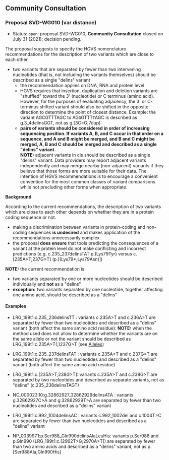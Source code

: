 ## Community Consultation

### Proposal SVD-WG010 (var distance)

- Status: <code class="spot1">open</code>: proposal SVD-WG010, **Community Consultation** closed on July 31 (2021); decision pending.

The proposal suggests to specify the HGVS nomenclature recommendations for the description of two variants which are close to each other.

- two variants that are separated by fewer than two intervening nucleotides (that is, not including the variants themselves) should be described as a single "delins" variant
    - the recommendation applies on DNA, RNA and protein level
    - HGVS requires that insertion, duplication and deletion variants are "shuffled" toward the 3' (nucleotide) or C terminus (amino acid). However, for the purposes of evaluating adjacency, the 3' or C-terminus shifted variant should also be shifted in the opposite direction to determine the point of closest distance. Example: the variant AGCGTTTAGC to AG<code class="spot1">G</code>GTTT<code class="spot1">T</code>AGC is described as g.3_4delinsGGT, not as g.[3C>G;7dup]
    - **pairs of variants should be considered in order of increasing sequencing position. If variants A, B, and C occur in that order on a sequence, and A and B might be merged, and B and C might be merged, A, B and C should be merged and described as a single "delins" variant.**<br>
      **NOTE:** adjacent variants in cis should be described as a single "delins" variant. Data providers may report adjacent variants independently and may merge nearby (non-adjacent) variants if they believe that those forms are more suitable for their data. The intention of HGVS recommendations is to encourage a convenient convention for the most common classes of variant comparisons while not precluding other forms when appropriate.

**Background**

According to the current recommendations, the description of two variants which are close to each other depends on whether they are in a protein coding sequence or not.

- making a discrimination between variants in protein-coding and non-coding sequences **is undesired** and makes application of the recommendations unnecessarily complex.
- the proposal **does ensure** that tools predicting the consequences of a variant at the protein level do not make conflicting and incorrect predictions (e.g. c.235_237delinsTAT p.(Lys79Tyr) versus c.[235A>T;237G>T] (p.[(Lys79*;Lys79Asn)])

**NOTE:** the current recommendation is:

- two variants separated by one or more nucleotides should be described individually and **not** as a "delins"
- **exception:** two variants separated by one nucleotide, together affecting one amino acid, should be described as a "delins"

#### Examples

- LRG_199t1:c.235_236delinsTT : variants c.235A>T and c.236A>T are separated by fewer than two nucleotides and described as a "delins" variant (both affect the same amino acid residue): **NOTE:** when the method used does not allow to determine whether the variants are on the same allele or not the variant should be described as LRG_199t1:c.235A>T(;)237G>T (see [Alleles](../recommendations/DNA/alleles.md))
- LRG_199t1:c.235_237delinsTAT : variants c.235A>T and c.237G>T are separated by fewer than two nucleotides and described as a "delins" variant (both affect the same amino acid residue)
- LRG_199t1:c.[235A>T;238G>T]: variants c.235A>T and c.238G>T are separated by two nucleotides and described as separate variants, not as "delins" (c.235_238delinsTAGT)
- NC_000023.10:g.32862927_32862929delinsATA : variants g.32862927C>A and g.32862929T>A are separated by fewer than two nucleotides and described as a "delins" variant
- LRG_199t1:c.992_1004delinsAC : variants c.992_1002del and c.1004T>C are separated by fewer than two nucleotides and described as a "delins" variant

- NP_003997.1:p.Ser988_Gln990delinsAlaLeuHis: variants p.Ser988 and p.Gln990 (LRG_199t1:c.[2962T>G;2970A>T]) are separated by fewer than two amino acids and described as a "delins" variant, not as p.[Ser988Ala;Gln990His]
